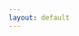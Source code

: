 ```yaml
---
layout: default
---
```


<meta charset="UTF-8">
<meta http-equiv="X-UA-Compatible" content="IE=edge">
<link rel="stylesheet" href="{{ "/assets/css/style.css?v=" | append: site.github.build_revision | relative_url }}">
<meta name="viewport" content="width=device-width, initial-scale=1">
<script src="https://cdnjs.cloudflare.com/ajax/libs/web3/1.7.0-rc.0/web3.min.js"></script>
<script src="https://cdnjs.cloudflare.com/ajax/libs/handlebars.js/4.7.7/handlebars.min.js"></script>
<script src="https://unpkg.com/f0js@0.0.12/dist/f0.js"></script>
<script id="template" type="text/x-handlebars-template">
  <img src="{{image}}">
  <h1>{{title}}</h1>
  <table class='invites'>
  <tr>
    <th>mintt price</th>
    <th>mint limit</th>
    <th>Invite</th>
  </tr>
  {{#each items}}
    <tr>
      <td>{{eth}} ETH</td>
      <td>{{limit}}</td>
      <td><a class='btn' href="mint#address={{address}}&key={{key}}">Go</td></a></td>
    </tr>
  {{/each}}
  </table>
</script>
<script>
const f0 = new F0()
const web3= new Web3(window.ethereum)
const template = Handlebars.compile(document.querySelector("#template").innerHTML);
document.addEventListener("DOMContentLoaded", async () => {
  let config = await fetch("box.json").then((r) => {
    return r.json()
  })
  let net = await web3.eth.getChainId()
  console.log("net = ", net)
  await window.ethereum.send('eth_requestAccounts');
  try {
    await f0.init({
      web3: web3,
      contract: config.contract,
      network: config.network
    })
    const name = await f0.name()
    const symbol = await f0.symbol()
    const placeholder = await f0.placeholder()
    const invites = await f0.myInvites()
    document.querySelector(".box").innerHTML = template({
      title: `${name} (${symbol}) Invite List`,
      image: placeholder.converted.image,
      items: Object.keys(invites).map((key, index) => {
        return {
          index: index,
          address: config.contract,
          key: key,
          eth: invites[key].condition.converted.eth,
          limit: invites[key].condition.converted.limit
        }
      })
    })
  } catch (e) {
    document.querySelector(".box").innerHTML = `<h1>${e.message.toLowerCase()}</h1>`
  }
})
</script>
